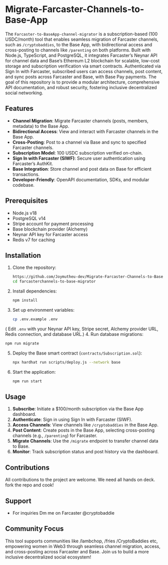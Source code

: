 # Migrate-Farcaster-Channels-to-Base-App
The `Farcaster-to-BaseApp-channel-migrator` is a subscription-based (100 USDC/month) tool that enables seamless migration of Farcaster channels, such as `/cryptobaddies`, to the Base App, with bidirectional access and cross-posting to channels like `/parenting` on both platforms. Built with Node.js, TypeScript, and PostgreSQL, it integrates Farcaster’s Neynar API for channel data and Base’s Ethereum L2 blockchain for scalable, low-cost storage and subscription verification via smart contracts. Authenticated via Sign In with Farcaster, subscribed users can access channels, post content, and sync posts across Farcaster and Base, with Base Pay payments. The goal of this repository is to provide a modular architecture, comprehensive API documentation, and robust security, fostering inclusive decentralized social networking.

## Features
- **Channel Migration**: Migrate Farcaster channels (posts, members, metadata) to the Base App.
- **Bidirectional Access**: View and interact with Farcaster channels in the Base App.
- **Cross-Posting**: Post to a channel via Base and sync to specified Farcaster channels.
- **Subscription Model**: 100 USDC subscription verified on-chain.
- **Sign In with Farcaster (SIWF)**: Secure user authentication using Farcaster’s AuthKit.
- **Base Integration**: Store channel and post data on Base for efficient transactions.
- **Developer-Friendly**: OpenAPI documentation, SDKs, and modular codebase.

## Prerequisites
- Node.js v18
- PostgreSQL v14
- Stripe account for payment processing
- Base blockchain provider (Alchemy)
- Neynar API key for Farcaster access
- Redis v7 for caching

## Installation
1. Clone the repository:
   ```bash
   https://github.com/Joymutheu-dev/Migrate-Farcaster-Channels-to-Base-App
   cd farcasterchannels-to-base-migrator
   ```
2. Install dependencies:
   ```bash
   npm install
   ```
3. Set up environment variables:
   ```bash
   cp .env.example .env
   ```
  ( Edit `.env` with your Neynar API key, Stripe secret, Alchemy provider URL, Redis connection, and database URL.)
4. Run database migrations:
   ```bash
   npm run migrate
   ```
5. Deploy the Base smart contract (`contracts/Subscription.sol`):
   ```bash
   npx hardhat run scripts/deploy.js --network base
   ```
6. Start the application:
   ```bash
   npm run start
   ```

## Usage
1. **Subscribe**: Initiate a $100/month subscription via the Base App dashboard.
2. **Authenticate**: Sign in using Sign In with Farcaster (SIWF).
3. **Access Channels**: View channels like `/cryptobaddies` in the Base App.
4. **Post Content**: Create posts in the Base App, selecting cross-posting channels (e.g., `/parenting`) for Farcaster.
5. **Migrate Channels**: Use the `/migrate` endpoint to transfer channel data to Base.
6. **Monitor**: Track subscription status and post history via the dashboard.

## Contributions 
All contributions to the project are welcome. We need all hands on deck. fork the repo and cook! 

## Support
- For inquiries Dm me on Farcaster @cryptobaddie 

## Community Focus
This tool supports communities like /lambchop, /fries /CryptoBaddies etc, empowering women in Web3 through seamless channel migration, access, and cross-posting across Farcaster and Base. Join us to build a more inclusive decentralized social ecosystem!
